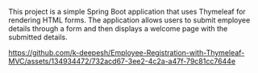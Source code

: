 This project is a simple Spring Boot application that uses Thymeleaf for rendering HTML forms.
The application allows users to submit employee details through a form and then displays a welcome page with the submitted details.



https://github.com/k-deepesh/Employee-Registration-with-Thymeleaf-MVC/assets/134934472/732acd67-3ee2-4c2a-a47f-79c81cc7644e

